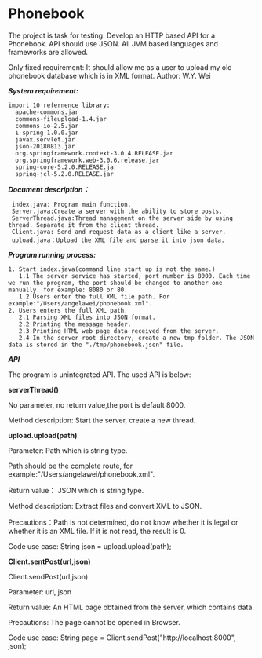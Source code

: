 # Phonebook
The project is task for testing. 
Develop an HTTP based API for a Phonebook. API should use JSON. All JVM based languages and frameworks are allowed.

Only fixed requirement: It should allow me as a user to upload my old phonebook database which is in XML format.
Author: W.Y. Wei


***System requirement:*** 

    import 10 refernence library: 
      apache-commons.jar
      commons-fileupload-1.4.jar
      commons-io-2.5.jar
      i-spring-1.0.0.jar
      javax.servlet.jar
      json-20180813.jar
      org.springframework.context-3.0.4.RELEASE.jar
      org.springframework.web-3.0.6.release.jar
      spring-core-5.2.0.RELEASE.jar
      spring-jcl-5.2.0.RELEASE.jar

***Document description：***

     index.java: Program main function.
     Server.java:Create a server with the ability to store posts.
     ServerThread.java:Thread management on the server side by using thread. Separate it from the client thread.
     Client.java: Send and request data as a client like a server.
     upload.java：Upload the XML file and parse it into json data.
     
***Program running process:***

    1. Start index.java(command line start up is not the same.)
       1.1 The server service has started, port number is 8000. Each time we run the program, the port should be changed to another one manually. for example: 8080 or 80.
       1.2 Users enter the full XML file path. For example:"/Users/angelawei/phonebook.xml".
    2. Users enters the full XML path.
       2.1 Parsing XML files into JSON format.
       2.2 Printing the message header.
       2.3 Printing HTML web page data received from the server.
       2.4 In the server root directory, create a new tmp folder. The JSON data is stored in the "./tmp/phonebook.json" file.
       
***API***

The program is unintegrated API.
The used API is below:

**serverThread()**

No parameter, no return value,the port is default 8000.

Method description: Start the server, create a new thread.

**upload.upload(path)**

Parameter: Path which is string type.
  
  Path should be the complete route, for example:"/Users/angelawei/phonebook.xml".

Return value： JSON which is string type.

Method description: Extract files and convert XML to JSON.

Precautions：Path is not determined, do not know whether it is legal or whether it is an XML file. If it is not read, the result is 0.

Code use case: String json = upload.upload(path);

**Client.sentPost(url,json)**

Client.sendPost(url,json)

Parameter: url, json

Return value: An HTML page obtained from the server, which contains data. 

Precautions: The page cannot be opened in Browser.

Code use case: String page = Client.sendPost("http://localhost:8000", json);




    
